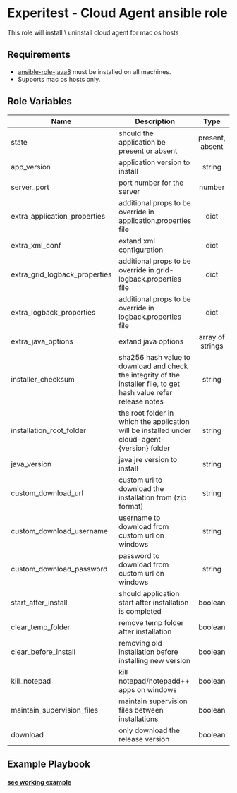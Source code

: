 Experitest - Cloud Agent ansible role
=========

This role will install \ uninstall cloud agent for mac os hosts

Requirements
------------

* [ansible-role-java8](https://github.com/ExperitestOfficial/ansible-role-java8) must be installed on all machines. <br>
* Supports mac os hosts only.

Role Variables
--------------

| Name | Description | Type | Default | Required |
|------|-------------|:----:|:-----:|:-----:|
| state | should the application be present or absent | present, absent | present | no |
| app_version | application version to install | string | 12.12.7794 | no |
| server_port | port number for the server | number | 8081 | no |
| extra_application_properties | additional props to be override in application.properties file | dict | {} | no |
| extra_xml_conf | extand xml configuration | dict | {} | no |
| extra_grid_logback_properties | additional props to be override in grid-logback.properties file | dict | {} | no |
| extra_logback_properties | additional props to be override in logback.properties file | dict | {} | no |
| extra_java_options | extand java options | array of strings | [] | no |
| installer_checksum | sha256 hash value to download and check the integrity of the installer file, to get hash value refer release notes | string |  | no |
| installation_root_folder | the root folder in which the application will be installed under cloud-agent-{version} folder | string | for mac: /Applications/Experitest <br> for windows: C:\\Experitest | no |
| java_version | java jre version to install | string | 8u292-b10 | no |
| custom_download_url | custom url to download the installation from (zip format) | string |  | no |
| custom_download_username | username to download from custom url on windows | string |  | no |
| custom_download_password | password to download from custom url on windows | string |  | no |
| start_after_install | should application start after installation is completed | boolean | True | no |
| clear_temp_folder | remove temp folder after installation | boolean | False | no |
| clear_before_install | removing old installation before installing new version | boolean | False | no |
| kill_notepad | kill notepad/notepadd++ apps on windows | boolean | False | no |
| maintain_supervision_files | maintain supervision files between installations | boolean | False | no |
| download | only download the release version | boolean | True | no || deploy | only deploy the release version | boolean | True | no |
Example Playbook
----------------

#### [see working example](/example)
